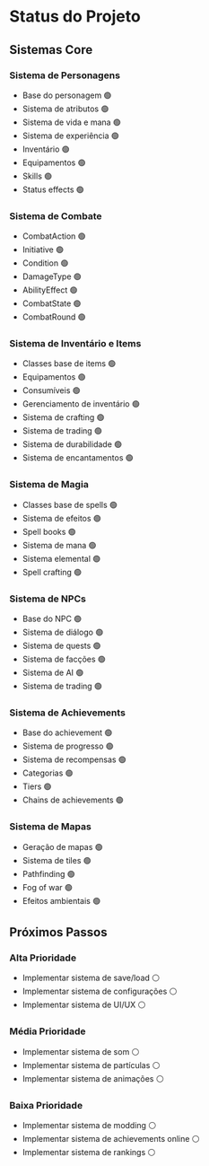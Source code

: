 # Status do Projeto

## Sistemas Core

### Sistema de Personagens
- Base do personagem 🟢
- Sistema de atributos 🟢
- Sistema de vida e mana 🟢
- Sistema de experiência 🟢
- Inventário 🟢
- Equipamentos 🟢
- Skills 🟢
- Status effects 🟢

### Sistema de Combate
- CombatAction 🟢
- Initiative 🟢
- Condition 🟢
- DamageType 🟢
- AbilityEffect 🟢
- CombatState 🟢
- CombatRound 🟢

### Sistema de Inventário e Items
- Classes base de items 🟢
- Equipamentos 🟢
- Consumíveis 🟢
- Gerenciamento de inventário 🟢
- Sistema de crafting 🟢
- Sistema de trading 🟢
- Sistema de durabilidade 🟢
- Sistema de encantamentos 🟢

### Sistema de Magia
- Classes base de spells 🟢
- Sistema de efeitos 🟢
- Spell books 🟢
- Sistema de mana 🟢
- Sistema elemental 🟢
- Spell crafting 🟢

### Sistema de NPCs
- Base do NPC 🟢
- Sistema de diálogo 🟢
- Sistema de quests 🟢
- Sistema de facções 🟢
- Sistema de AI 🟢
- Sistema de trading 🟢

### Sistema de Achievements
- Base do achievement 🟢
- Sistema de progresso 🟢
- Sistema de recompensas 🟢
- Categorias 🟢
- Tiers 🟢
- Chains de achievements 🟢

### Sistema de Mapas
- Geração de mapas 🟢
- Sistema de tiles 🟢
- Pathfinding 🟢
- Fog of war 🟢
- Efeitos ambientais 🟢

## Próximos Passos

### Alta Prioridade
- Implementar sistema de save/load ⚪
- Implementar sistema de configurações ⚪
- Implementar sistema de UI/UX ⚪

### Média Prioridade
- Implementar sistema de som ⚪
- Implementar sistema de partículas ⚪
- Implementar sistema de animações ⚪

### Baixa Prioridade
- Implementar sistema de modding ⚪
- Implementar sistema de achievements online ⚪
- Implementar sistema de rankings ⚪